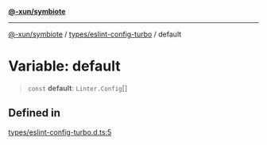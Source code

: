 [**@-xun/symbiote**](../../../README.md)

***

[@-xun/symbiote](../../../README.md) / [types/eslint-config-turbo](../README.md) / default

# Variable: default

> `const` **default**: `Linter.Config`[]

## Defined in

[types/eslint-config-turbo.d.ts:5](https://github.com/Xunnamius/symbiote/blob/365faa6b8d22d2d1cc9b1342665abfa85d3e4f67/types/eslint-config-turbo.d.ts#L5)

